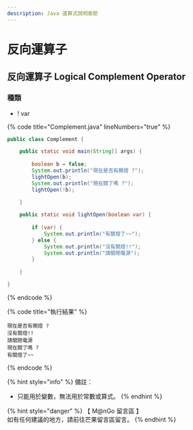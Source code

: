 ```yaml
---
description: Java 運算式說明章節
---
```


# 反向運算子

## 反向運算子 Logical Complement Operator

### 種類

* ! var

{% code title="Complement.java" lineNumbers="true" %}
```java
public class Complement {

	public static void main(String[] args) {
		
		boolean b = false;
		System.out.println("現在是否有開燈 ?");
		lightOpen(b);
		System.out.println("現在關了嗎 ?");
		lightOpen(!b);

	}
	
	public static void lightOpen(boolean var) {
		
		if (var) {
			System.out.println("有關燈了~~");
		} else {
			System.out.println("沒有關燈!!");
			System.out.println("請關閉電源");
		}		
		
	}

}
```
{% endcode %}

{% code title="執行結果" %}
```
現在是否有開燈 ?
沒有關燈!!
請關閉電源
現在關了嗎 ?
有關燈了~~
```
{% endcode %}

{% hint style="info" %}
備註：

* 只能用於變數，無法用於常數或算式。
{% endhint %}

{% hint style="danger" %}
【 M@nGo 留言區 】\
如有任何建議的地方，請前往芒果留言區留言。
{% endhint %}
